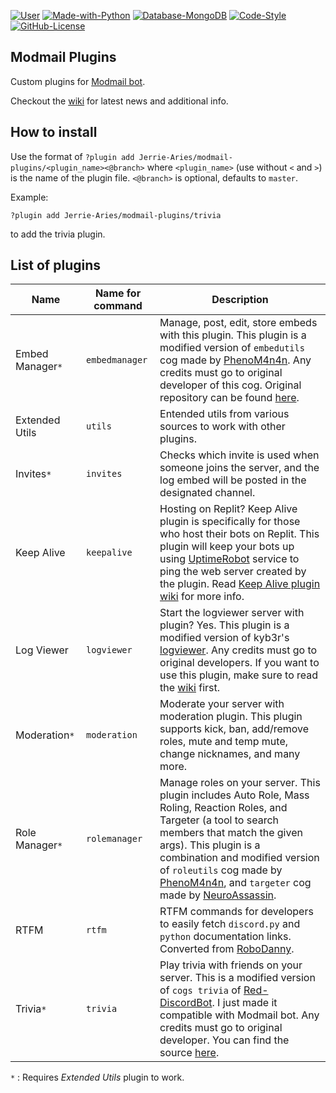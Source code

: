 [![User](https://img.shields.io/badge/Modmail%20Plugins-by%20Jerrie-black.svg?style=popout&logo=github&logoColor=white)](https://github.com/Jerrie-Aries/)
[![Made-with-Python](https://img.shields.io/badge/Made%20with-Python%203.8%20|%203.9-blue.svg?style=popout&logo=python&logoColor=yellow)](https://www.python.org/)
[![Database-MongoDB](https://img.shields.io/badge/Database-MongoDB-%234ea94b.svg?style=popout&logo=mongodb&logoColor=white)](https://www.mongodb.com/cloud)
[![Code-Style](https://img.shields.io/badge/Code%20Style-Black-000000.svg)](https://github.com/python/black)
[![GitHub-License](https://badgen.net/github/license/Jerrie-Aries/modmail-plugins?label=License)](https://github.com/Jerrie-Aries/modmail-plugins/blob/master/LICENSE)


## Modmail Plugins

Custom plugins for [Modmail bot](https://github.com/kyb3r/modmail).

Checkout the [wiki](https://github.com/Jerrie-Aries/modmail-plugins/wiki) for latest news and additional info.

## How to install

Use the format of `?plugin add Jerrie-Aries/modmail-plugins/<plugin_name><@branch>` where `<plugin_name>` (use without `<` and `>`) is the name of the plugin file. `<@branch>` is optional, defaults to `master`.

Example:
```
?plugin add Jerrie-Aries/modmail-plugins/trivia
```
to add the trivia plugin.


## List of plugins
| Name | Name for command | Description |
| --- | --- | --- |
| Embed Manager`*` | `embedmanager` | Manage, post, edit, store embeds with this plugin. This plugin is a modified version of `embedutils` cog made by [PhenoM4n4n](https://github.com/phenom4n4n). Any credits must go to original developer of this cog. Original repository can be found [here](https://github.com/phenom4n4n/phen-cogs/tree/master/embedutils). |
| Extended Utils | `utils` | Entended utils from various sources to work with other plugins. |
| Invites`*` | `invites` | Checks which invite is used when someone joins the server, and the log embed will be posted in the designated channel. |
| Keep Alive | `keepalive` | Hosting on Replit? Keep Alive plugin is specifically for those who host their bots on Replit. This plugin will keep your bots up using [UptimeRobot](https://uptimerobot.com/) service to ping the web server created by the plugin. Read [Keep Alive plugin wiki](https://github.com/Jerrie-Aries/modmail-plugins/wiki/Keep-Alive-plugin-guide) for more info. |
| Log Viewer | `logviewer` | Start the logviewer server with plugin? Yes. This plugin is a modified version of kyb3r's [logviewer](https://github.com/kyb3r/logviewer). Any credits must go to original developers. If you want to use this plugin, make sure to read the [wiki](https://github.com/Jerrie-Aries/modmail-plugins/wiki/Log-Viewer-plugin) first. |
| Moderation`*` | `moderation` | Moderate your server with moderation plugin. This plugin supports kick, ban, add/remove roles, mute and temp mute, change nicknames, and many more. |
| Role Manager`*` | `rolemanager` | Manage roles on your server. This plugin includes Auto Role, Mass Roling, Reaction Roles, and Targeter (a tool to search members that match the given args). This plugin is a combination and modified version of `roleutils` cog made by [PhenoM4n4n](https://github.com/phenom4n4n), and `targeter` cog made by [NeuroAssassin](https://github.com/NeuroAssassin). |
| RTFM | `rtfm` | RTFM commands for developers to easily fetch `discord.py` and `python` documentation links. Converted from [RoboDanny](https://github.com/Rapptz/RoboDanny). |
| Trivia`*` | `trivia` | Play trivia with friends on your server. This is a modified version of `cogs trivia` of [Red-DiscordBot](https://github.com/Cog-Creators/Red-DiscordBot). I just made it compatible with Modmail bot. Any credits must go to original developer. You can find the source [here](https://github.com/Cog-Creators/Red-DiscordBot/tree/V3/develop/redbot/cogs/trivia). |

`*` : Requires *Extended Utils* plugin to work.
